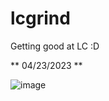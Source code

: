 # lcgrind
Getting good at LC :D

** 04/23/2023 **

![image](https://user-images.githubusercontent.com/65876219/233819911-a00756ec-35e1-4364-bc14-ad4fc8d307bd.png)
